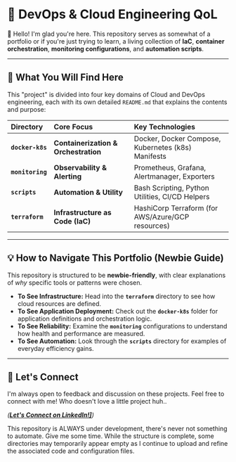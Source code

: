 # 🚀 DevOps & Cloud Engineering QoL

👋 Hello! I'm glad you're here. This repository serves as somewhat of a portfolio or if you're just trying to learn, a living collection of **IaC**, **container orchestration**, **monitoring configurations**, and **automation scripts**.

---

## 🎯 What You Will Find Here

This "project" is divided into four key domains of Cloud and DevOps engineering, each with its own detailed `README.md` that explains the contents and purpose:

| Directory | Core Focus | Key Technologies |
| :--- | :--- | :--- |
| **`docker-k8s`** | **Containerization & Orchestration** | Docker, Docker Compose, Kubernetes (k8s) Manifests |
| **`monitoring`** | **Observability & Alerting** | Prometheus, Grafana, Alertmanager, Exporters |
| **`scripts`** | **Automation & Utility** | Bash Scripting, Python Utilities, CI/CD Helpers |
| **`terraform`** | **Infrastructure as Code (IaC)** | HashiCorp Terraform (for AWS/Azure/GCP resources) |

---

## 💡 How to Navigate This Portfolio (Newbie Guide)

This repository is structured to be **newbie-friendly**, with clear explanations of *why* specific tools or patterns were chosen.

* **To See Infrastructure:** Head into the **`terraform`** directory to see how cloud resources are defined.
* **To See Application Deployment:** Check out the **`docker-k8s`** folder for application definitions and orchestration logic.
* **To See Reliability:** Examine the **`monitoring`** configurations to understand how health and performance are measured.
* **To See Automation:** Look through the **`scripts`** directory for examples of everyday efficiency gains.

---

## 🤝 Let's Connect

I'm always open to feedback and discussion on these projects. Feel free to connect with me!
Who doesn't love a little project huh..

*(**[Let's Connect on LinkedIn!\]](https://www.linkedin.com/in/aymenbowran/)**)*

This repository is ALWAYS under development, there's never not something to automate. Give me some time. While the structure is complete, some directories may temporarily appear empty as I continue to upload and refine the associated code and configuration files.

